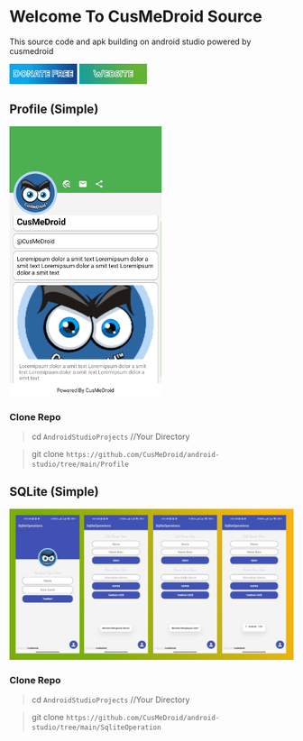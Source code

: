 <hed>
  <meta charset="UTF-8">
  <link rel="icon" type="image/x-icon" href="http://cusmedroid.is-best.net/icon/logo.png">
  <meta name="viewport" content="width=device-width, initial-scale=1">
  <meta name="description" content="Cusmedroid is an android studio application development project name. the name was created by iyortml alias suryo dwijayanto. Initially cusmedroid was a custom rom project on android, at that time in 2014 - 2015 cusmedroid was still looking for identity, until now in 2022 - then cusmedroid will be the unique name of me who doesn’t have a team.">
  <meta name="keywords" content="cusmedroid, iyortml, learn php with cusmedroid, learn php with iyortml, cusmedroid android, cusmedroid developer, developer indonesia, made in indonesia, website, php, html, css, js, xml, java, api, apikey, mysqli, phpmyadmin">
  <meta name="author" content="CusMeDroid">
</head>

# Welcome To CusMeDroid Source
This source code and apk building on android studio powered by cusmedroid

[<img alt="Donate Free!" width="120px" src="image/donateme.jpg" />](https://paypal.me/iyortml)
[<img alt="Donate Free!" width="120px" src="image/webme.jpg" />](http://cusmedroid.is-best.net)

## Profile (Simple)
![Profile](image/Profile.png)

### Clone Repo
>cd `AndroidStudioProjects` //Your Directory

>git clone `https://github.com/CusMeDroid/android-studio/tree/main/Profile`

## SQLite (Simple)
![SQLite](image/sqlite.jpg)

### Clone Repo
>cd `AndroidStudioProjects` //Your Directory

>git clone `https://github.com/CusMeDroid/android-studio/tree/main/SqliteOperation`
